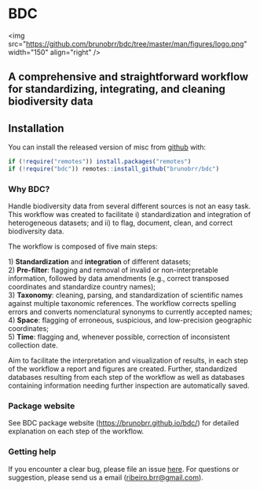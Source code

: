 
<!-- README.md is generated from README.Rmd. Please edit that file -->

# **BDC**

\<img
src="<https://github.com/brunobrr/bdc/tree/master/man/figures/logo.png>"
width="150" align="right" />

## A comprehensive and straightforward workflow for standardizing, integrating, and cleaning biodiversity data

<!-- badges: start -->

<!-- badges: end -->

## Installation

You can install the released version of misc from
[github](https://github.com/brunobrr/bdc) with:

``` r
if (!require("remotes")) install.packages("remotes")
if (!require("bdc")) remotes::install_github("brunobrr/bdc")
```

### Why BDC?

Handle biodiversity data from several different sources is not an easy
task. This workflow was created to facilitate i) standardization and
integration of heterogeneous datasets; and ii) to flag, document, clean,
and correct biodiversity data.

The workflow is composed of five main steps:

1\) **Standardization** and **integration** of different datasets;  
2\) **Pre-filter**: flagging and removal of invalid or non-interpretable
information, followed by data amendments (e.g., correct transposed
coordinates and standardize country names);  
3\) **Taxonomy**: cleaning, parsing, and standardization of scientific
names against multiple taxonomic references. The workflow corrects
spelling errors and converts nomenclatural synonyms to currently
accepted names;  
4\) **Space**: flagging of erroneous, suspicious, and low-precision
geographic coordinates;  
5\) **Time**: flagging and, whenever possible, correction of
inconsistent collection date.

Aim to facilitate the interpretation and visualization of results, in
each step of the workflow a report and figures are created. Further,
standardized databases resulting from each step of the workflow as well
as databases containing information needing further inspection are
automatically saved.

### Package website

See BDC package website (<https://brunobrr.github.io/bdc/>) for detailed
explanation on each step of the workflow.

### Getting help

If you encounter a clear bug, please file an issue
[here](https://github.com/brunobrr/bdc/issues). For questions or
suggestion, please send us a email (ribeiro.brr@gmail.com).
